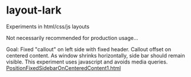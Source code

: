 # layout-lark
Experiments in html/css/js layouts

Not necessarily recommended for production usage...

Goal: Fixed "callout" on left side with fixed header.  Callout offset on centered content.
As window shrinks horizontally, side bar should remain visible. This experiment uses javascript and avoids media queries.
[PositionFixedSidebarOnCenteredContent1.html](http://htmlpreview.github.io?https://github.com/davisnw/layout-lark/blob/master/PositionFixedSidebarOnCenteredContent1.html)
